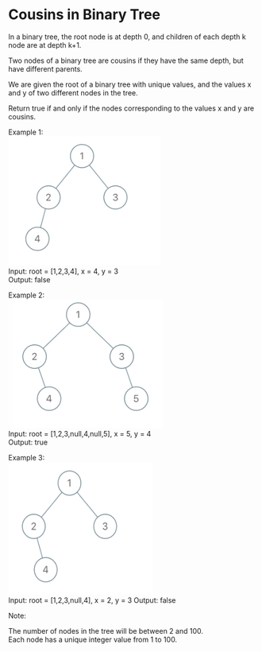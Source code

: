 # Cousins in Binary Tree

In a binary tree, the root node is at depth 0, and children of each depth k node are at depth k+1.

Two nodes of a binary tree are cousins if they have the same depth, but have different parents.

We are given the root of a binary tree with unique values, and the values x and y of two different nodes in the tree.

Return true if and only if the nodes corresponding to the values x and y are cousins.

 

Example 1:<br>
![](Example1%20Img.PNG)<br>
Input: root = [1,2,3,4], x = 4, y = 3<br>
Output: false

Example 2:<br>
![](Example2%20Img.PNG)<br>
Input: root = [1,2,3,null,4,null,5], x = 5, y = 4<br>
Output: true

Example 3:<br>
![](Example3%20Img.PNG)<br>
Input: root = [1,2,3,null,4], x = 2, y = 3
Output: false
 

Note:

The number of nodes in the tree will be between 2 and 100.<br>
Each node has a unique integer value from 1 to 100.
